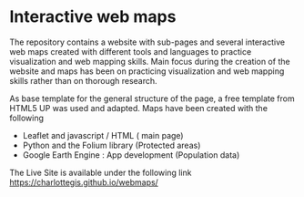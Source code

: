 # Interactive web maps
The repository contains a website with sub-pages and several interactive web maps created with different tools and languages to practice visualization and web mapping skills.
Main focus during the creation of the website and maps has been on practicing visualization and web mapping skills rather than on thorough research.


As base template for the general structure of the page, a free template from  HTML5 UP was used and adapted. Maps have been created with the following

- Leaflet and javascript / HTML ( main page)
- Python and the Folium library (Protected areas)
- Google Earth Engine : App development (Population data)

The Live Site is available under the following link https://charlottegis.github.io/webmaps/
